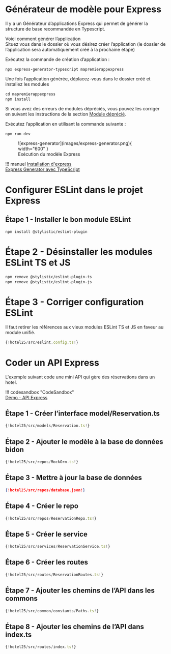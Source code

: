 # Générateur de modèle pour Express  

Il y a un Générateur d’applications Express qui permet de générer la structure de base recommandée en Typescript. 

Voici comment générer l’application  
Situez vous dans le dossier où vous désirez créer l’application (le dossier de l’application sera automatiquement créé à la prochaine étape)  

Exécutez la commande de création d’application :  

``` nodejsrepl title="console"
npx express-generator-typescript mapremierappexpress
```

Une fois l’application générée, déplacez-vous dans le dossier créé et installez les modules  

``` nodejsrepl title="console"
cd mapremierappexpress
npm install 
```

Si vous avez des erreurs de modules dépréciés, vous pouvez les corriger en suivant les instructions de la section [Module déprécié](module_deprecie.md).

Exécutez l’application en utilisant la commande suivante :  

``` nodejsrepl title="console"
npm run dev 
```

<figure markdown>
  ![express-generator](images/express-generator.png){ width="600" }
  <figcaption>Exécution du modèle Express</figcaption>
</figure>

!!! manuel 
    [Installation d'express](https://expressjs.com/fr/starter/installing.html)  
    [Express Generator avec TypeScript](https://github.com/seanpmaxwell/express-generator-typescript)  


# Configurer ESLint dans le projet Express  

## Étape 1 - Installer le bon module ESLint 

```
npm install @stylistic/eslint-plugin
```

# Étape 2 - Désinstaller les modules ESLint TS et JS  

```
npm remove @stylistic/eslint-plugin-ts
npm remove @stylistic/eslint-plugin-js
```

# Étape 3 - Corriger configuration ESLint  

Il faut retirer les références aux vieux modules ESLint TS et JS en faveur au module unifié.  

``` ts title="eslint.config.ts"
{!hotel25/src/eslint.config.ts!}
```

# Coder un API Express  

L'exemple suivant code une mini API qui gère des réservations dans un hotel.  

!!! codesandbox "CodeSandbox"  
    [Démo - API Express](https://codesandbox.io/p/sandbox/github/jaixan/developpementweb3/tree/main/code/hotel25)  

## Étape 1 - Créer l’interface model/Reservation.ts  


``` ts title="model/Reservation.ts"
{!hotel25/src/models/Reservation.ts!}

```

## Étape 2 - Ajouter le modèle à la base de données bidon 

``` ts title="repos/MockOrm.ts"
{!hotel25/src/repos/MockOrm.ts!}

```

## Étape 3 - Mettre à jour la base de données  

``` json title="repos/database.json"  
{!hotel25/src/repos/database.json!}
```  

## Étape 4 - Créer le repo  

``` ts title="repos/ReservationRepo.ts"  
{!hotel25/src/repos/ReservationRepo.ts!}

```

## Étape 5 - Créer le service  

``` ts title="services/ReservationService.ts"
{!hotel25/src/services/ReservationService.ts!}

```

## Étape 6 - Créer les routes  

``` ts title="routes/ReservationRoutes.ts"
{!hotel25/src/routes/ReservationRoutes.ts!}

```

## Étape 7 - Ajouter les chemins de l’API dans les commons  

``` ts title="/common/constants/Paths.ts"
{!hotel25/src/common/constants/Paths.ts!}

```

## Étape 8 - Ajouter les chemins de l’API dans index.ts  

``` ts title="routes/index.ts"
{!hotel25/src/routes/index.ts!}

```